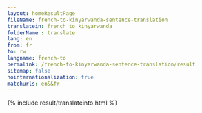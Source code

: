 ```yaml
---
layout: homeResultPage
fileName: french-to-kinyarwanda-sentence-translation
translatein: french_to_kinyarwanda
folderName : translate
lang: en
from: fr
to: rw
langname: french-to
permalink: /french-to-kinyarwanda-sentence-translation/result
sitemap: false
nointernationalization: true
matchurls: en&&fr
---
```

{% include result/translateinto.html %}

<script src="/js/result/translation.js" data-foldername="{{page.folderName}}" data-lang="{{page.lang}}"></script>
